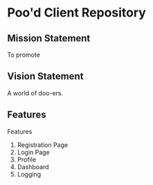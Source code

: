 # Poo'd Client Repository

## Mission Statement

To promote
## Vision Statement

A world of doo-ers.

## Features

Features
  1. Registration Page
  2. Login Page
  3. Profile
  4. Dashboard
  5. Logging






